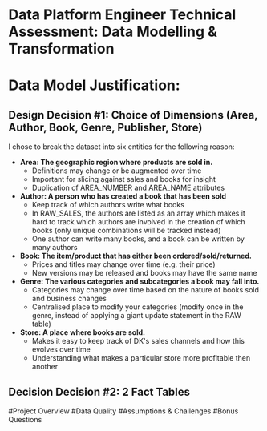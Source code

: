 # Data Platform Engineer Technical Assessment: Data Modelling & Transformation

# Data Model Justification:
## Design Decision #1:  Choice of Dimensions (Area, Author, Book, Genre, Publisher, Store) 

I chose to break the dataset into six entities for the following reason: 
  - **Area: The geographic region where products are sold in.**
    -   Definitions may change or be augmented over time 
    -   Important for slicing against sales and books for insight
    -   Duplication of AREA_NUMBER and AREA_NAME attributes
  - **Author: A person who has created a book that has been sold**
    -   Keep track of which authors write what books
    -   In RAW_SALES, the authors are listed as an array which makes it hard to track which authors are involved in the creation of which books (only unique combinations will be tracked instead)
    -   One author can write many books, and a book can be written by many authors
  - **Book: The item/product that has either been ordered/sold/returned.**
    -   Prices and titles may change over time (e.g. their price)
    -   New versions may be released and books may have the same name
  - **Genre: The various categories and subcategories a book may fall into.**
    -   Categories may change over time based on the nature of books sold and business changes
    -   Centralised place to modify your categories (modify once in the genre, instead of applying a giant update statement in the RAW table)
  - **Store: A place where books are sold.**
    -   Makes it easy to keep track of DK's sales channels and how this evolves over time
    -   Understanding what makes a particular store more profitable then another
## Decision Decision #2: 2 Fact Tables


#Project Overview
#Data Quality 
#Assumptions & Challenges
#Bonus Questions
